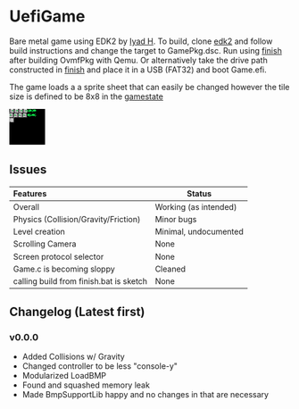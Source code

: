 # UefiGame
Bare metal game using EDK2 by [Iyad H](https://github.com/IyadHamid).
To build, clone [edk2](https://github.com/tianocore/edk2.git) and follow build instructions and change the target to GamePkg.dsc. Run using [finish](./finish.bat) after building OvmfPkg with Qemu. Or alternatively take the drive path constructed in [finish](./finish.bat) and place it in a USB (FAT32) and boot Game.efi.

The game loads a a sprite sheet that can easily be changed however the tile size is defined to be 8x8 in the [gamestate](.\globals\gamestate.h)

![.\sprites.bmp](.\Assets\sprites.bmp "Sprites")

## Issues
|Features|Status|
|:-----------------------|-------|
|Overall|Working (as intended)|
|Physics (Collision/Gravity/Friction)|Minor bugs|
|Level creation|Minimal, undocumented|
|Scrolling Camera|None|
|Screen protocol selector|None|
|Game.c is becoming sloppy|Cleaned|
|calling build from finish.bat is sketch|None|

## Changelog (Latest first)
### v0.0.0
- Added Collisions w/ Gravity
- Changed controller to be less "console-y"
- Modularized LoadBMP
- Found and squashed memory leak
- Made BmpSupportLib happy and no changes in that are necessary